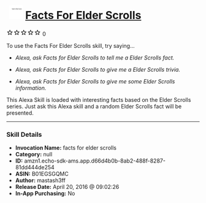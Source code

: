 # &nbsp;<img src="skill_icon" alt="Facts For Elder Scrolls icon" width="36"> [Facts For Elder Scrolls](http://alexa.amazon.com/#skills/amzn1.echo-sdk-ams.app.d66d4b0b-8ab2-488f-8287-81dd444de254)
![0 stars](../../images/ic_star_border_black_18dp_1x.png)![0 stars](../../images/ic_star_border_black_18dp_1x.png)![0 stars](../../images/ic_star_border_black_18dp_1x.png)![0 stars](../../images/ic_star_border_black_18dp_1x.png)![0 stars](../../images/ic_star_border_black_18dp_1x.png) 0

To use the Facts For Elder Scrolls skill, try saying...

* *Alexa, ask Facts for Elder Scrolls to tell me a Elder Scrolls fact.*

* *Alexa, ask Facts for Elder Scrolls to give me a Elder Scrolls trivia.*

* *Alexa, ask Facts for Elder Scrolls to give me some Elder Scrolls information.*

This Alexa Skill is loaded with interesting facts based on the Elder Scrolls series.  Just ask this Alexa skill and a random Elder Scrolls fact will be presented.

***

### Skill Details

* **Invocation Name:** facts for elder scrolls
* **Category:** null
* **ID:** amzn1.echo-sdk-ams.app.d66d4b0b-8ab2-488f-8287-81dd444de254
* **ASIN:** B01EGSGQMC
* **Author:** mastash3ff
* **Release Date:** April 20, 2016 @ 09:02:26
* **In-App Purchasing:** No
